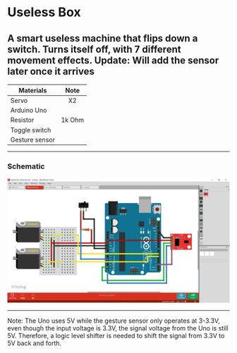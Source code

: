 # Useless Box
A smart useless machine that flips down a switch. Turns itself off, with 7 different movement effects.
Update: Will add the sensor later once it arrives
---
| Materials        | Note           | 
| ------------- |:-------------:| 
| Servo      |    X2   |
| Arduino Uno |      |
| Resistor     |   1k Ohm  |
| Toggle switch    |       |
| Gesture sensor      |       |

---
### Schematic
![alt text](https://github.com/thaov45/Useless-Box/blob/main/image.png "Schematic")

---
Note: The Uno uses 5V while the gesture sensor only operates at 3-3.3V, even though the input voltage is 3.3V, the signal voltage from the Uno is still 5V. Therefore, a logic level shifter is needed to shift the signal from 3.3V to 5V back and forth.
